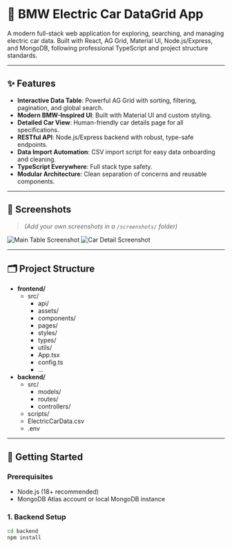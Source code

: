 # 🚗 BMW Electric Car DataGrid App

A modern full-stack web application for exploring, searching, and managing electric car data. Built with React, AG Grid, Material UI, Node.js/Express, and MongoDB, following professional TypeScript and project structure standards.

---

## ✨ Features

- **Interactive Data Table**: Powerful AG Grid with sorting, filtering, pagination, and global search.
- **Modern BMW-Inspired UI**: Built with Material UI and custom styling.
- **Detailed Car View**: Human-friendly car details page for all specifications.
- **RESTful API**: Node.js/Express backend with robust, type-safe endpoints.
- **Data Import Automation**: CSV import script for easy data onboarding and cleaning.
- **TypeScript Everywhere**: Full stack type safety.
- **Modular Architecture**: Clean separation of concerns and reusable components.

---

## 📸 Screenshots

> *(Add your own screenshots in a `/screenshots/` folder)*

![Main Table Screenshot](./screenshots/table.png)
![Car Detail Screenshot](./screenshots/detail.png)

---

## 🗂️ Project Structure

- **frontend/**
  - src/
    - api/
    - assets/
    - components/
    - pages/
    - styles/
    - types/
    - utils/
    - App.tsx
    - config.ts
    - ...
- **backend/**
  - src/
    - models/
    - routes/
    - controllers/
  - scripts/
  - ElectricCarData.csv
  - .env


---

## 🚀 Getting Started

### Prerequisites

- Node.js (18+ recommended)
- MongoDB Atlas account or local MongoDB instance

### 1. Backend Setup

```bash
cd backend
npm install

